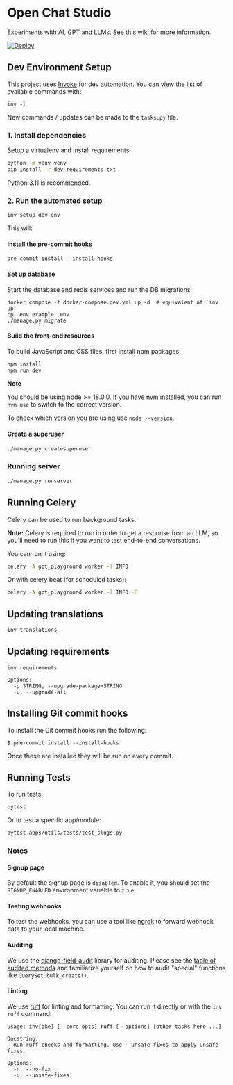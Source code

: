 # Open Chat Studio

Experiments with AI, GPT and LLMs. See [this wiki](https://dimagi.atlassian.net/wiki/spaces/OCS/overview) for more information.

[![Deploy](https://www.herokucdn.com/deploy/button.svg)](https://www.heroku.com/deploy?template=https://github.com/dimagi/open-chat-studio)

## Dev Environment Setup

This project uses [Invoke](https://www.pyinvoke.org/) for dev automation. You can view the list of
available commands with:

```shell
inv -l
```

New commands / updates can be made to the `tasks.py` file.

### 1. Install dependencies
Setup a virtualenv and install requirements:

```bash
python -m venv venv
pip install -r dev-requirements.txt
```

Python 3.11 is recommended.

### 2. Run the automated setup

```shell
inv setup-dev-env
```

This will:

#### Install the pre-commit hooks

```shell
pre-commit install --install-hooks
```

#### Set up database

Start the database and redis services and run the DB migrations:

```shell
docker compose -f docker-compose.dev.yml up -d  # equivalent of `inv up`
cp .env.example .env
./manage.py migrate
```

#### Build the front-end resources

To build JavaScript and CSS files, first install npm packages:

```bash
npm install
npm run dev
```

**Note**

You should be using node >= 18.0.0. If you have [nvm](https://github.com/nvm-sh/nvm/blob/master/README.md) 
installed, you can run `nvm use` to switch to the correct version.

To check which version you are using use `node --version`.

#### Create a superuser

```bash
./manage.py createsuperuser
```

### Running server

```bash
./manage.py runserver
```

## Running Celery

Celery can be used to run background tasks.

**Note:** Celery is required to run in order to get a response from an LLM, so you'll need to run this if you want to test end-to-end conversations.

You can run it using:

```bash
celery -A gpt_playground worker -l INFO
```

Or with celery beat (for scheduled tasks):

```bash
celery -A gpt_playground worker -l INFO -B
```

## Updating translations

```bash
inv translations
```

## Updating requirements

```shell
inv requirements

Options:
  -p STRING, --upgrade-package=STRING
  -u, --upgrade-all
```

## Installing Git commit hooks

To install the Git commit hooks run the following:

```shell
$ pre-commit install --install-hooks
```

Once these are installed they will be run on every commit.

## Running Tests

To run tests:

```bash
pytest
```

Or to test a specific app/module:

```bash
pytest apps/utils/tests/test_slugs.py
```

### Notes
#### Signup page
By default the signup page is `disabled`. To enable it, you should set the `SIGNUP_ENABLED` environment variable to `true`

#### Testing webhooks
To test the webhooks, you can use a tool like [ngrok](https://ngrok.com/docs/getting-started/) to forward webhook data to your local machine.

#### Auditing
We use the [django-field-audit](https://github.com/dimagi/django-field-audit) library for auditing. Please see the [table of audited methods](https://github.com/dimagi/django-field-audit#audited-db-write-operations) and familiarize yourself on how to audit "special" functions like `QuerySet.bulk_create()`.

#### Linting

We use [ruff](https://docs.astral.sh/ruff/) for linting and formatting. You can run it directly or with the `inv ruff`
command:

```
Usage: inv[oke] [--core-opts] ruff [--options] [other tasks here ...]

Docstring:
  Run ruff checks and formatting. Use --unsafe-fixes to apply unsafe fixes.

Options:
  -n, --no-fix
  -u, --unsafe-fixes
```
